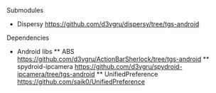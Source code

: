 Submodules
* Dispersy https://github.com/d3vgru/dispersy/tree/tgs-android

Dependencies
* Android libs
** ABS https://github.com/d3vgru/ActionBarSherlock/tree/tgs-android
** spydroid-ipcamera https://github.com/d3vgru/spydroid-ipcamera/tree/tgs-android
** UnifiedPreference https://github.com/saik0/UnifiedPreference

